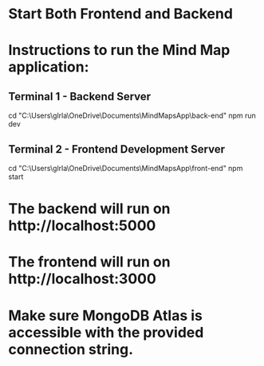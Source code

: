 # Start Both Frontend and Backend

# Instructions to run the Mind Map application:

## Terminal 1 - Backend Server
cd "C:\Users\glrla\OneDrive\Documents\MindMapsApp\back-end"
npm run dev

## Terminal 2 - Frontend Development Server  
cd "C:\Users\glrla\OneDrive\Documents\MindMapsApp\front-end"
npm start

# The backend will run on http://localhost:5000
# The frontend will run on http://localhost:3000

# Make sure MongoDB Atlas is accessible with the provided connection string.